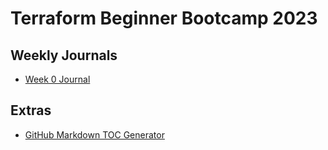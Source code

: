 # Terraform Beginner Bootcamp 2023

## Weekly Journals

- [Week 0 Journal](journal/week0.md)

## Extras

- [GitHub Markdown TOC Generator](https://ecotrust-canada.github.io/markdown-toc/)
